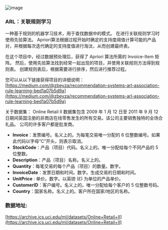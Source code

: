 ![image](https://user-images.githubusercontent.com/4679522/211786814-976941c4-c3f2-41a9-bae4-f9b7012cf7fd.png)

### ARL：关联规则学习

一种基于规则的机器学习技术，用于查找数据中的模式。 在进行关联规则学习时使用先验算法。 Apriori算法根据过程开始时确定的支持度阈值计算可能的产品对，并根据每次迭代确定的支持度值进行淘汰，从而创建最终表。

在这个项目中，经过数据预处理后，获得了 Apriori 算法所需的 Invoice-Item 矩阵。 然后，使用先验算法找到经常一起出现的项目，并使用关联规则方法得到规则表。 创建规则表后，根据需要进行排序，然后进行推荐过程。

您可以从以下链接获得项目的详细说明：
[https://medium.com/@zbeyza/recommendation-systems-arl-association-rule-learning-bed1a07b5d9a](https://medium.com/@zbeyza/recommendation-systems-arl-association-rule-learning-bed1a07b5d9a)

关于数据集：
Online Retail II 数据集包含 2009 年 1 月 12 日至 2011 年 9 月 12 日期间英国注册的非商店在线零售发生的所有交易。该公司主要销售独特的全场合礼品。 公司的许多客户都是批发商。

- **Invoice**：发票编号。名义上的。为每笔交易唯一分配的 6 位整数编号。如果此代码以字母“C”开头，则表示取消。
- **StockCode**：产品（项目）代码。名义上的。唯一分配给每个不同产品的 5 位整数。
- **Description**：产品（项目）名称。名义上的。
- **Quantity**：每笔交易的每个产品（项目）的数量。数字。
- **InvoiceDate**：发票日期和时间。数字。生成交易的日期和时间。
- **UnitPrice** : 单价。数字。以英镑 (£) 为单位的产品单价。
- **CustomerID**：客户编号。名义上的。唯一分配给每个客户的 5 位整数号码。
- **Country**：国家名称。名义上的。客户所在国家/地区的名称。

### 数据地址:

[https://archive.ics.uci.edu/ml/datasets/Online+Retail+II](https://archive.ics.uci.edu/ml/datasets/Online+Retail+II)
